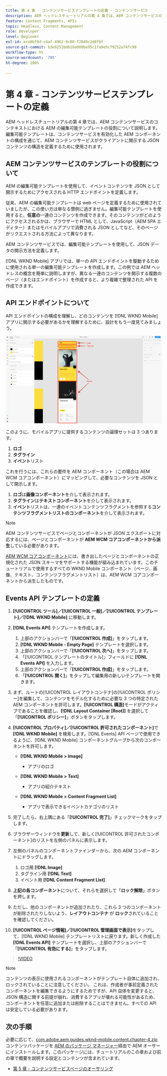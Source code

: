 ```yaml
---
title: 第 4 章 - コンテンツサービステンプレートの定義 - コンテンツサービス
description: AEM ヘッドレスチュートリアルの第 4 章では、AEM コンテンツサービスのコンテキストにおける AEM の編集可能テンプレートの役割について説明します。編集可能テンプレートは、最終的に開示される AEM コンテンツサービスの JSON コンテンツの構造を定義するために使用されます。
feature: Content Fragments, APIs
topic: Headless, Content Management
role: Developer
level: Beginner
exl-id: ece0bf0d-c4af-4962-9c00-f2849c2d8f6f
source-git-commit: b3e9251bdb18a008be95c1fa9e5c79252a74fc98
workflow-type: ht
source-wordcount: '785'
ht-degree: 100%

---
```


# 第 4 章 - コンテンツサービステンプレートの定義

AEM ヘッドレスチュートリアルの第 4 章では、AEM コンテンツサービスのコンテキストにおける AEM の編集可能テンプレートの役割について説明します。編集可能テンプレートは、コンテンツサービスを有効化した AEM コンポーネントの構成を通じて、AEM コンテンツサービスがクライアントに開示する JSON コンテンツの構造を定義するために使用されます。

## AEM コンテンツサービスのテンプレートの役割について

AEM の編集可能テンプレートを使用して、イベントコンテンツを JSON として開示するためにアクセスされる HTTP エンドポイントを定義します。

従来、AEM の編集可能テンプレートは web ページを定義するために使用されていましたが、この使い方は単なる慣例に過ぎません。編集可能テンプレートを使用すると、**任意の**&#x200B;一連のコンテンツを作成できます。そのコンテンツがどのようにアクセスされるかは、ブラウザーで HTML として、JavaScript（AEM SPA エディター）またはモバイルアプリで消費される JSON としてなど、そのページがリクエストされる方法によって異なります。

AEM コンテンツサービスでは、編集可能テンプレートを使用して、JSON データの開示方法を定義します。

[!DNL WKND Mobile] アプリでは、単一の API エンドポイントを駆動するために使用される単一の編集可能テンプレートを作成します。この例では AEM ヘッドレスの概念を簡単に説明しますが、異なる一連のコンテンツを開示する複数のページ（またはエンドポイント）を作成すると、より複雑で整理された API を作成できます。

## API エンドポイントについて

API エンドポイントの構成を理解し、どのコンテンツを [!DNL WKND Mobile] アプリに開示する必要があるかを理解するために、設計をもう一度見てみましょう。

![Events API ページの分解](./assets/chapter-4/design-to-component-mapping.png)

このように、モバイルアプリに提供するコンテンツの論理セットは 3 つあります。

1. **ロゴ**
2. **タグライン**
3. **イベント**&#x200B;リスト

これを行うには、これらの要件を AEM コンポーネント（この場合は AEM WCM コアコンポーネント）にマッピングして、必要なコンテンツを JSON として開示します。

1. **ロゴ**&#x200B;は&#x200B;**画像コンポーネント**&#x200B;を介して表示されます。
2. **タグライン**&#x200B;は&#x200B;**テキストコンポーネント**&#x200B;を介して表示されます。
3. **イベント**&#x200B;リストは、一連のイベントコンテンツフラグメントを参照する&#x200B;**コンテンツフラグメントリストのコンポーネント**&#x200B;を介して表示されます。

>[!NOTE]
>
>AEM コンテンツサービスでページとコンポーネントが JSON エクスポートに対応するには、ページとコンポーネントが **AEM WCM コアコンポーネントから派生**&#x200B;している必要があります。
>
>[AEM WCM コアコンポーネント](https://github.com/Adobe-Marketing-Cloud/aem-core-wcm-components)には、書き出したページとコンポーネントの正規化された JSON スキーマをサポートする機能が組み込まれています。このチュートリアルで使用するすべての WKND Mobile コンポーネント（ページ、画像、テキスト、コンテンツフラグメントリスト）は、AEM WCM コアコンポーネントから派生したものです。

## Events API テンプレートの定義

1. **[!UICONTROL ツール]／[!UICONTROL 一般]／[!UICONTROL テンプレート]／[!DNL WKND Mobile]** に移動します。

1. **[!DNL Events API]** テンプレートを作成します。

   1. 上部のアクションバーで「**[!UICONTROL 作成]**」をタップします。
   1. **[!DNL WKND Mobile - Empty Page]** テンプレートを選択します。
   1. 上部のアクションバーで「**[!UICONTROL 次へ]**」をタップします。
   1. 「[!UICONTROL テンプレートのタイトル]」フィールドに **[!DNL Events API]** を入力します。
   1. 上部のアクションバーで「**[!UICONTROL 作成]**」をタップします。
   1. 「**[!UICONTROL 開く]**」をタップして編集用の新しいテンプレートを開きます。

1. まず、ルートの[!UICONTROL レイアウトコンテナ]の[!UICONTROL ポリシー]を編集して、コンテンツをモデル化するために必要な 3 つの特定された AEM コンポーネントを許可します。**[!UICONTROL 構造]**&#x200B;モードがアクティブであることを確認し、**[!DNL Layout Container \[Root\]]** を選択して「**[!UICONTROL ポリシー]**」ボタンをタップします。
1. **[!UICONTROL プロパティ]／[!UICONTROL 許可されたコンポーネント]**&#x200B;で **[!DNL WKND Mobile]** を検索します。[!DNL Events] API ページで使用できるように、[!DNL WKND Mobile] コンポーネントグループから次のコンポーネントを許可します。

   * **[!DNL WKND Mobile > Image]**

      * アプリのロゴ
   * **[!DNL WKND Mobile > Text]**

      * アプリの紹介テキスト
   * **[!DNL WKND Mobile > Content Fragment List]**

      * アプリで表示できるイベントカテゴリのリスト



1. 完了したら、右上隅にある「**[!UICONTROL 完了]**」チェックマークをタップします。
1. ブラウザーウィンドウを&#x200B;**更新**&#x200B;して、新しく[!UICONTROL 許可されたコンポーネント]のリストを左側のパネルに表示します。
1. 左側のパネルのコンポーネントファインダーから、次の AEM コンポーネントにドラッグします。
   1. ロゴ用 **[!DNL Image]**
   2. タグライン用 **[!DNL Text]**
   3. イベント用 **[!DNL Content Fragment List]**
1. **上記の各コンポーネント**&#x200B;について、それらを選択して「**ロック解除**」ボタンを押します。
1. ただし、他のコンポーネントが追加されたり、これら 3 つのコンポーネントが削除されたりしないよう、**レイアウトコンテナ** が **ロック**&#x200B;されていることを確認してください。
1. **[!UICONTROL ページ情報]／[!UICONTROL 管理画面で表示]**&#x200B;をタップして、[!DNL WKND Mobile] テンプレートリストに戻ります。新しく作成した **[!DNL Events API]** テンプレートを選択し、上部のアクションバーで「**[!UICONTROL 有効にする]**」をタップします。

>[!VIDEO](https://video.tv.adobe.com/v/28342?quality=12&learn=on)

>[!NOTE]
>
> コンテンツの表示に使用されるコンポーネントがテンプレート自体に追加され、ロックされていることに注意してください。 これは、作成者が事前定義されたコンポーネントを編集できるようにするためですが、API 自体を変更すると、JSON 構造に関する前提が崩れ、消費するアプリが壊れる可能性があるため、コンポーネントを任意に追加または削除することはできません。すべての API は安定している必要があります。

## 次の手順

必要に応じて、[com.adobe.aem.guides.wknd-mobile.content.chapter-4.zip](https://github.com/adobe/aem-guides-wknd-mobile/releases/latest) コンテンツパッケージを [AEM のパッケージ マネージャー](http://localhost:4502/crx/packmgr/index.jsp)経由で AEM オーサーにインストールします。このパッケージには、チュートリアルのこの章および前の章で概要を説明する設定とコンテンツが含まれています。

* [第 5 章 - コンテンツサービスページのオーサリング](./chapter-5.md)
